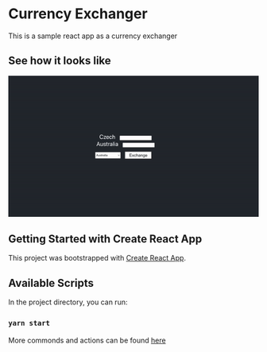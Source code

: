 # Currency Exchanger

This is a sample react app as a currency exchanger


## See how it looks like

![](https://github.com/ohahahadurian/currency-exchanger/blob/master/src/sample.gif)


## Getting Started with Create React App

This project was bootstrapped with [Create React App](https://github.com/facebook/create-react-app).

## Available Scripts

In the project directory, you can run:

### `yarn start`

More commonds and actions can be found [here](https://github.com/ohahahadurian/currency-exchanger/blob/master/src/README.md)


